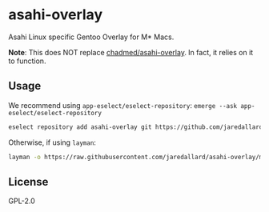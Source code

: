 # asahi-overlay

Asahi Linux specific Gentoo Overlay for M* Macs.

**Note**: This does NOT replace
[chadmed/asahi-overlay](https://github.com/chadmed/asahi-overlay). In
fact, it relies on it to function.

## Usage

We recommend using `app-eselect/eselect-repository`: 
`emerge --ask app-eselect/eselect-repository`

```bash
eselect repository add asahi-overlay git https://github.com/jaredallard/asahi-overlay.git
```

Otherwise, if using `layman`:

```bash
layman -o https://raw.githubusercontent.com/jaredallard/asahi-overlay/main/repositories.xml -f -a asahi-overlay
```

## License

GPL-2.0
